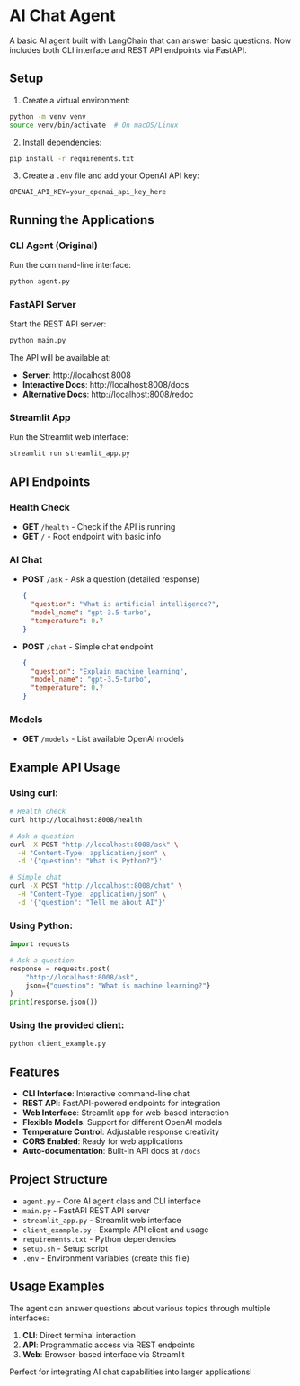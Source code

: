 # AI Chat Agent

A basic AI agent built with LangChain that can answer basic questions. Now includes both CLI interface and REST API endpoints via FastAPI.

## Setup

1. Create a virtual environment:
```bash
python -m venv venv
source venv/bin/activate  # On macOS/Linux
```

2. Install dependencies:
```bash
pip install -r requirements.txt
```

3. Create a `.env` file and add your OpenAI API key:
```
OPENAI_API_KEY=your_openai_api_key_here
```

## Running the Applications

### CLI Agent (Original)
Run the command-line interface:
```bash
python agent.py
```

### FastAPI Server
Start the REST API server:
```bash
python main.py
```

The API will be available at:
- **Server**: http://localhost:8008
- **Interactive Docs**: http://localhost:8008/docs
- **Alternative Docs**: http://localhost:8008/redoc

### Streamlit App
Run the Streamlit web interface:
```bash
streamlit run streamlit_app.py
```

## API Endpoints

### Health Check
- **GET** `/health` - Check if the API is running
- **GET** `/` - Root endpoint with basic info

### AI Chat
- **POST** `/ask` - Ask a question (detailed response)
  ```json
  {
    "question": "What is artificial intelligence?",
    "model_name": "gpt-3.5-turbo",
    "temperature": 0.7
  }
  ```

- **POST** `/chat` - Simple chat endpoint
  ```json
  {
    "question": "Explain machine learning",
    "model_name": "gpt-3.5-turbo",
    "temperature": 0.7
  }
  ```

### Models
- **GET** `/models` - List available OpenAI models

## Example API Usage

### Using curl:
```bash
# Health check
curl http://localhost:8008/health

# Ask a question
curl -X POST "http://localhost:8008/ask" \
  -H "Content-Type: application/json" \
  -d '{"question": "What is Python?"}'

# Simple chat
curl -X POST "http://localhost:8008/chat" \
  -H "Content-Type: application/json" \
  -d '{"question": "Tell me about AI"}'
```

### Using Python:
```python
import requests

# Ask a question
response = requests.post(
    "http://localhost:8008/ask",
    json={"question": "What is machine learning?"}
)
print(response.json())
```

### Using the provided client:
```bash
python client_example.py
```

## Features

- **CLI Interface**: Interactive command-line chat
- **REST API**: FastAPI-powered endpoints for integration
- **Web Interface**: Streamlit app for web-based interaction
- **Flexible Models**: Support for different OpenAI models
- **Temperature Control**: Adjustable response creativity
- **CORS Enabled**: Ready for web applications
- **Auto-documentation**: Built-in API docs at `/docs`

## Project Structure

- `agent.py` - Core AI agent class and CLI interface
- `main.py` - FastAPI REST API server
- `streamlit_app.py` - Streamlit web interface
- `client_example.py` - Example API client and usage
- `requirements.txt` - Python dependencies
- `setup.sh` - Setup script
- `.env` - Environment variables (create this file)

## Usage Examples

The agent can answer questions about various topics through multiple interfaces:

1. **CLI**: Direct terminal interaction
2. **API**: Programmatic access via REST endpoints
3. **Web**: Browser-based interface via Streamlit

Perfect for integrating AI chat capabilities into larger applications!
